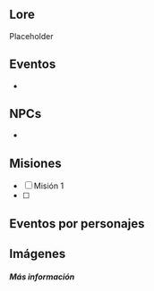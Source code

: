 ## Lore

Placeholder

## Eventos

* 

## NPCs

* 

## Misiones

- [ ] Misión 1
- [ ] 

## Eventos por personajes

## Imágenes

##### Más información
